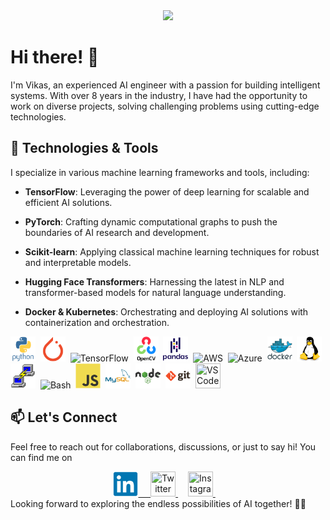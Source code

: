 <div id="header" align="center">
  <img src="https://media.giphy.com/media/v1.Y2lkPTc5MGI3NjExMWFqZ2VmbDdwNzE5cWk2NW53ZmxsMnEwejJ6NnZkcDhyMTJwajh2diZlcD12MV9pbnRlcm5hbF9naWZfYnlfaWQmY3Q9Zw/YiJTlLGomNP3TeJXdE/giphy-downsized-large.gif" width="100"/>
</div>

# Hi there! 👋

I'm Vikas, an experienced AI engineer with a passion for building intelligent systems. With over 8 years in the industry, I have had the opportunity to work on diverse projects, solving challenging problems using cutting-edge technologies.

## 🔧 Technologies & Tools

I specialize in various machine learning frameworks and tools, including:

- **TensorFlow**: Leveraging the power of deep learning for scalable and efficient AI solutions.

- **PyTorch**: Crafting dynamic computational graphs to push the boundaries of AI research and development.

- **Scikit-learn**: Applying classical machine learning techniques for robust and interpretable models.

- **Hugging Face Transformers**: Harnessing the latest in NLP and transformer-based models for natural language understanding.

- **Docker & Kubernetes**: Orchestrating and deploying AI solutions with containerization and orchestration.

<div>
    <img src="https://github.com/devicons/devicon/blob/master/icons/python/python-original-wordmark.svg" title="Python" alt="Python" width="40" height="40"/>&nbsp;
    <img src="https://github.com/devicons/devicon/blob/master/icons/pytorch/pytorch-original.svg" title="PyTorch" alt="PyTorch" width="40" height="40"/>&nbsp;
    <img src="https://user-images.githubusercontent.com/25181517/223639822-2a01e63a-a7f9-4a39-8930-61431541bc06.png" title="TensorFlow" alt="TensorFlow" width="40" height="40"/>&nbsp;
    <img src="https://github.com/devicons/devicon/blob/master/icons/opencv/opencv-original-wordmark.svg" title="OpenCV" alt="OpenCV" width="40" height="40"/>&nbsp;
    <img src="https://github.com/devicons/devicon/blob/master/icons/pandas/pandas-original-wordmark.svg" title="Pandas" alt="Pandas" width="40" height="40"/>&nbsp;
    <img src="https://user-images.githubusercontent.com/25181517/183896132-54262f2e-6d98-41e3-8888-e40ab5a17326.png" title="AWS" alt="AWS" width="40" height="40"/>&nbsp;
    <img src="https://user-images.githubusercontent.com/25181517/183911544-95ad6ba7-09bf-4040-ac44-0adafedb9616.png" title="Azure" alt="Azure" width="40" height="40"/>&nbsp;
    <img src="https://github.com/devicons/devicon/blob/master/icons/docker/docker-original-wordmark.svg" title="Docker" alt="Docker" width="40" height="40"/>&nbsp;
    <img src="https://github.com/devicons/devicon/blob/master/icons/linux/linux-original.svg" title="linux" **alt="linux" width="40" height="40"/>
    <img src="https://github.com/devicons/devicon/blob/master/icons/putty/putty-original.svg" title="Putty" alt="Putty" width="40" height="40"/>&nbsp;
    <img src="https://user-images.githubusercontent.com/25181517/192158606-7c2ef6bd-6e04-47cf-b5bc-da2797cb5bda.png" title="Bash" alt="Bash" width="40" height="40"/>&nbsp;
    <img src="https://github.com/devicons/devicon/blob/master/icons/javascript/javascript-original.svg" title="JavaScript" alt="JavaScript" width="40" height="40"/>&nbsp;
    <img src="https://github.com/devicons/devicon/blob/master/icons/mysql/mysql-original-wordmark.svg" title="MySQL"  alt="MySQL" width="40" height="40"/>&nbsp;
    <img src="https://github.com/devicons/devicon/blob/master/icons/nodejs/nodejs-original-wordmark.svg" title="NodeJS" alt="NodeJS" width="40" height="40"/>&nbsp;
    <img src="https://github.com/devicons/devicon/blob/master/icons/git/git-original-wordmark.svg" title="Git" **alt="Git" width="40" height="40"/>&nbsp;
    <img src="https://user-images.githubusercontent.com/25181517/192108891-d86b6220-e232-423a-bf5f-90903e6887c3.png" title="VSCode" **alt="VSCode" width="40" height="40"/>&nbsp;
    
</div>

## 📫 Let's Connect

Feel free to reach out for collaborations, discussions, or just to say hi! You can find me on 
<div align=center>
    <a href="https://www.linkedin.com/in/vikasbhatnr/">
         <img src="https://github.com/devicons/devicon/blob/master/icons/linkedin/linkedin-original.svg" title="LinkedIn" **alt="LinkedIn" width="40" height="40"/>	&nbsp;	&nbsp;
    </a>
    <a href="https://twitter.com/vikasbhat99">
        <img src="https://cdn.cms-twdigitalassets.com/content/dam/about-twitter/x/brand-toolkit/logo-black.png.twimg.2560.png" title="Twitter" **alt="Twitter" width="40" height="40"/>
    </a>	&nbsp;	&nbsp;
    <a href="https://www.instagram.com/vikas_bhat/">
        <img src="https://raw.githubusercontent.com/gauravghongde/social-icons/master/SVG/Color/Instagram.svg" title="Instagram" **alt="Instagram" width="40" height="40"/>
    </a>	&nbsp;	&nbsp;
</div>
Looking forward to exploring the endless possibilities of AI together! 🤖✨
